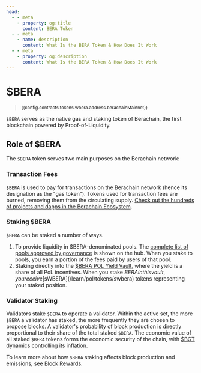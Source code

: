 ```yaml
---
head:
  - - meta
    - property: og:title
      content: BERA Token
  - - meta
    - name: description
      content: What Is the BERA Token & How Does It Work
  - - meta
    - property: og:description
      content: What Is the BERA Token & How Does It Work
---
```


<script setup>
  import Token from '@berachain/ui/Token';
  import config from '@berachain/config/constants.json';
</script>

# $BERA

> <small><a target="_blank" :href="config.websites.berascan.url + 'address/' + config.contracts.tokens.wbera.address.berachainMainnet">{{config.contracts.tokens.wbera.address.berachainMainnet}}</a></small>

<ClientOnly>
  <Token title="$BERA" image="/assets/BERA.png" />
</ClientOnly>

`$BERA` serves as the native gas and staking token of Berachain, the first blockchain powered by Proof-of-Liquidity.

## Role of $BERA

The `$BERA` token serves two main purposes on the Berachain network:

### Transaction Fees

`$BERA` is used to pay for transactions on the Berachain network (hence its designation as the "gas token"). Tokens used for transaction fees are burned, removing them from the circulating supply. [Check out the hundreds of projects and dapps in the Berachain Ecosystem](https://ecosystem.berachain.com/).

### Staking $BERA

`$BERA` can be staked a number of ways.

1. To provide liquidity in $BERA-denominated pools. The [complete list of pools approved by governance](https://hub.berachain.com/pools/) is shown on the hub. When you stake to pools, you earn a portion of the fees paid by users of that pool.
2. Staking directly into the [$BERA POL Yield Vault](https://docs.berachain.com/learn/guides/bera-staking), where the yield is a share of all PoL incentives. When you stake $BERA in this vault, you receive [$sWBERA](/learn/pol/tokens/swbera) tokens representing your staked position.

### Validator Staking

Validators stake `$BERA` to operate a validator. Within the active set, the more `$BERA` a validator has staked, the more frequently they are chosen to propose blocks. A validator's probability of block production is directly proportional to their share of the total staked `$BERA`. The economic value of all staked `$BERA` tokens forms the economic security of the chain, with [$BGT](/learn/pol/tokens/bgt) dynamics controlling its inflation.

To learn more about how `$BERA` staking affects block production and emissions, see [Block Rewards](/learn/pol/blockrewards.md).

